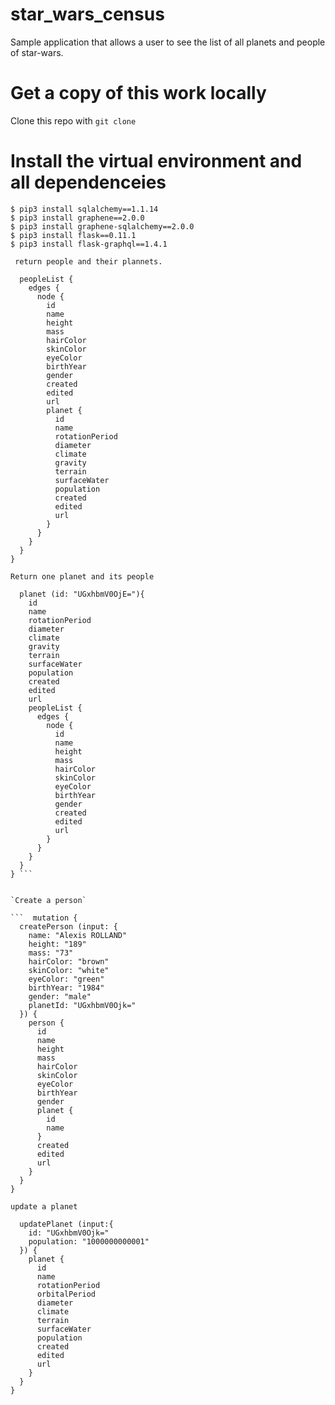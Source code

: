 # star_wars_census
Sample application that allows a user to see the list of all planets and people of star-wars. 

# Get a copy of this work locally 

Clone this repo with `git clone` 

# Install the virtual environment and all dependenceies
 
  ```
$ pip3 install sqlalchemy==1.1.14
$ pip3 install graphene==2.0.0
$ pip3 install graphene-sqlalchemy==2.0.0
$ pip3 install flask==0.11.1
$ pip3 install flask-graphql==1.4.1

```

` return people and their plannets.`

```query {
  peopleList {
    edges {
      node {
        id
        name
        height
        mass
        hairColor
        skinColor
        eyeColor
        birthYear
        gender
        created
        edited
        url
        planet {
          id
          name
          rotationPeriod
          diameter
          climate
          gravity
          terrain
          surfaceWater
          population
          created
          edited
          url
        }
      }
    }
  }
}
```

`Return one planet and its people` 

``` query {
  planet (id: "UGxhbmV0OjE="){
    id
    name
    rotationPeriod
    diameter
    climate
    gravity
    terrain
    surfaceWater
    population
    created
    edited
    url
    peopleList {
      edges {
        node {
          id
          name
          height
          mass
          hairColor
          skinColor
          eyeColor
          birthYear
          gender
          created
          edited
          url
        }
      }
    }
  }
} ```


`Create a person` 

```  mutation {
  createPerson (input: {
    name: "Alexis ROLLAND"
    height: "189"
    mass: "73"
    hairColor: "brown"
    skinColor: "white"
    eyeColor: "green"
    birthYear: "1984"
    gender: "male"
    planetId: "UGxhbmV0Ojk="
  }) {
    person {
      id
      name
      height
      mass
      hairColor
      skinColor
      eyeColor
      birthYear
      gender
      planet {
        id
        name
      }
      created
      edited
      url
    }
  }
}

```

`update a planet ` 

``` mutation {
  updatePlanet (input:{
    id: "UGxhbmV0Ojk="
    population: "1000000000001"
  }) {
    planet {
      id
      name
      rotationPeriod
      orbitalPeriod
      diameter
      climate
      terrain
      surfaceWater
      population
      created
      edited
      url
    }
  }
}
```
